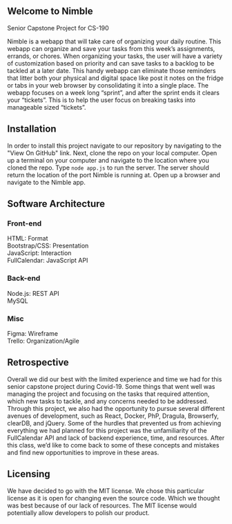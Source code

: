 ## Welcome to Nimble
Senior Capstone Project for CS-190

Nimble is a webapp that will take care of organizing your daily routine. This webapp can organize and save your tasks from this week’s assignments, errands, or chores. When organizing your tasks, the user will have a variety of customization based on priority and can save tasks to a backlog to be tackled at a later date. This handy webapp can eliminate those reminders that litter both your physical and digital space like post it notes on the fridge or tabs in your web browser by consolidating it into a single place. The webapp focuses on a week long “sprint”, and after the sprint ends it clears your “tickets”. This is to help the user focus on breaking tasks into manageable sized “tickets”.
## Installation
In order to install this project navigate to our repository by navigating to the "View On GitHub" link. Next, clone the repo on your local computer. Open up a terminal on your computer and navigate to the location where you cloned the repo. Type `node app.js` to run the server. The server should return the location of the port Nimble is running at. Open up a browser and navigate to the Nimble app. 
## Software Architecture
### Front-end 
HTML: Format <br>
Bootstrap/CSS: Presentation <br>
JavaScript: Interaction <br>
FullCalendar: JavaScript API
### Back-end
Node.js: REST API <br>
MySQL
### Misc 
Figma: Wireframe <br>
Trello: Organization/Agile
## Retrospective
Overall we did our best with the limited experience and time we had for this senior capstone project during Covid-19. Some things that went well was managing the project and focusing on the tasks that required attention, which new tasks to tackle, and any concerns needed to be addressed. Through this project, we also had the opportunity to pursue several different avenues of development, such as React, Docker, PhP, Dragula, Browserfy, clearDB, and jQuery. Some of the hurdles that prevented us from achieving everything we had planned for this project was the unfamiliarity of the FullCalendar API and lack of backend experience, time, and resources. After this class, we’d like to come back to some of these concepts and mistakes and find new opportunities to improve in these areas.

## Licensing
We have decided to go with the MIT license. We chose this particular license as it is open for changing even the source code. Which we thought was best because of our lack of resources. The MIT license would potentially allow developers to polish our product.

